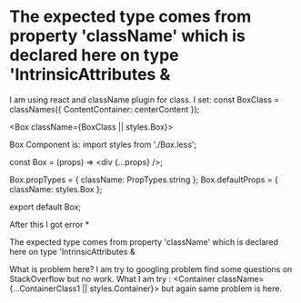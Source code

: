
# The expected type comes from property 'className' which is declared here on type 'IntrinsicAttributes &

I am using react and className plugin for class.
I set:
  const BoxClass = classNames({ ContentContainer: centerContent });

  <Box className={BoxClass || styles.Box}>

Box Component is:
import styles from './Box.less';

const Box = (props) => <div {...props} />;

Box.propTypes = {
  className: PropTypes.string
};
Box.defaultProps = {
  className: styles.Box
}; 

export default Box;

After this I got error
*

The expected type comes from property 'className' which is declared
here on type 'IntrinsicAttributes &




What is problem here?
I am try to googling problem find some questions on StackOverflow but no work.
What I am try :
<Container className={...ContainerClass1 || styles.Container}>
but again same problem is here.

        